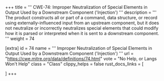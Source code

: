+++
title = '''
CWE-74: Improper Neutralization of Special Elements in Output Used by a Downstream Component ('Injection')
'''
description	= '''
The product constructs all or part of a command, data structure, or record using externally-influenced input from an upstream component, but it does not neutralize or incorrectly neutralizes special elements that could modify how it is parsed or interpreted when it is sent to a downstream component.
'''
weight = 74

[extra]
id = 74
name = '''
Improper Neutralization of Special Elements in Output Used by a Downstream Component ('Injection')
'''
url = "https://cwe.mitre.org/data/definitions/74.html"
vote = "No Help, or Langs Won't Help"
class = "Class"
clippy_helps = false
rust_docs_links = [
	
]
+++
